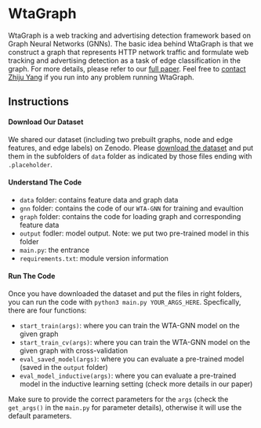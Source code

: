 # WtaGraph
 WtaGraph is a web tracking and advertising detection framework based on Graph Neural Networks (GNNs). 
 The basic idea behind WtaGraph is that we construct a graph that represents HTTP network traffic and formulate web tracking and advertising detection as a task of edge classification in the graph.
 For more details, please refer to our [full paper](https://zhiju.me/assets/files/WtaGraph_SP22.pdf).
 Feel free to [contact Zhiju Yang](https://zhiju.me) if you run into any problem running WtaGraph.
 
 ## Instructions
 #### Download Our Dataset
 We shared our dataset (including two prebuilt graphs, node and edge features, and edge labels) on Zenodo.
 Please [download the dataset](https://zenodo.org/record/5166790) and put them in the subfolders of `data` folder as indicated by those files ending with `.placeholder`.
 
 #### Understand The Code
  - `data` folder: contains feature data and graph data
  - `gnn` folder: contains the code of our `WTA-GNN` for training and evaultion 
  - `graph` folder: contains the code for loading graph and corresponding feature data
  - `output` fodler: model output. Note: we put two pre-trained model in this folder
  - `main.py`: the entrance
  - `requirements.txt`: module version information
 
 #### Run The Code
 Once you have downloaded the dataset and put the files in right folders, you can run the code with `python3 main.py YOUR_ARGS_HERE`.
 Specfically, there are four functions:
 - `start_train(args)`: where you can train the WTA-GNN model on the given graph
 - `start_train_cv(args)`: where you can train the WTA-GNN model on the given graph with cross-validation
 - `eval_saved_model(args)`: where you can evaluate a pre-trained model (saved in the `output` folder)
 - `eval_model_inductive(args)`: where you can evaluate a pre-trained model in the inductive learning setting (check more details in our paper)
 
 Make sure to provide the correct parameters for the `args` (check the `get_args()` in the `main.py` for parameter details), otherwise it will use the default parameters.

 

